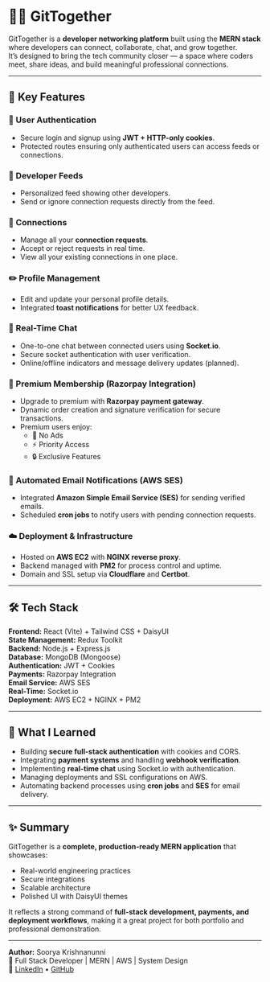 # 🧑‍💻 GitTogether

GitTogether is a **developer networking platform** built using the **MERN stack** where developers can connect, collaborate, chat, and grow together.  
It’s designed to bring the tech community closer — a space where coders meet, share ideas, and build meaningful professional connections.

---

## 🚀 Key Features

### 👤 User Authentication
- Secure login and signup using **JWT + HTTP-only cookies**.
- Protected routes ensuring only authenticated users can access feeds or connections.

### 📰 Developer Feeds
- Personalized feed showing other developers.
- Send or ignore connection requests directly from the feed.

### 🤝 Connections
- Manage all your **connection requests**.
- Accept or reject requests in real time.
- View all your existing connections in one place.

### ✏️ Profile Management
- Edit and update your personal profile details.
- Integrated **toast notifications** for better UX feedback.

### 💬 Real-Time Chat
- One-to-one chat between connected users using **Socket.io**.
- Secure socket authentication with user verification.
- Online/offline indicators and message delivery updates (planned).

### 💎 Premium Membership (Razorpay Integration)
- Upgrade to premium with **Razorpay payment gateway**.
- Dynamic order creation and signature verification for secure transactions.
- Premium users enjoy:
  - 🚫 No Ads  
  - ⚡ Priority Access  
  - 🔒 Exclusive Features

### 📧 Automated Email Notifications (AWS SES)
- Integrated **Amazon Simple Email Service (SES)** for sending verified emails.
- Scheduled **cron jobs** to notify users with pending connection requests.

### ☁️ Deployment & Infrastructure
- Hosted on **AWS EC2** with **NGINX reverse proxy**.
- Backend managed with **PM2** for process control and uptime.
- Domain and SSL setup via **Cloudflare** and **Certbot**.

---

## 🛠️ Tech Stack

**Frontend:** React (Vite) + Tailwind CSS + DaisyUI  
**State Management:** Redux Toolkit  
**Backend:** Node.js + Express.js  
**Database:** MongoDB (Mongoose)  
**Authentication:** JWT + Cookies  
**Payments:** Razorpay Integration  
**Email Service:** AWS SES  
**Real-Time:** Socket.io  
**Deployment:** AWS EC2 + NGINX + PM2  

---

## 🧠 What I Learned

- Building **secure full-stack authentication** with cookies and CORS.  
- Integrating **payment systems** and handling **webhook verification**.  
- Implementing **real-time chat** using Socket.io with authentication.  
- Managing deployments and SSL configurations on AWS.  
- Automating backend processes using **cron jobs** and **SES** for email delivery.

---

## ✨ Summary

GitTogether is a **complete, production-ready MERN application** that showcases:
- Real-world engineering practices  
- Secure integrations  
- Scalable architecture  
- Polished UI with DaisyUI themes  

It reflects a strong command of **full-stack development, payments, and deployment workflows**, making it a great project for both portfolio and professional demonstration.

---

**Author:** Soorya Krishnanunni  
💼 Full Stack Developer | MERN | AWS | System Design  
🔗 [LinkedIn](https://www.linkedin.com/in/soorya-krishnanunni/) • [GitHub](https://github.com/soorya2020)
